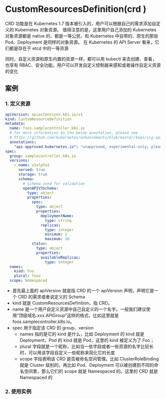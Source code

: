 # CustomResourcesDefinition(crd )

CRD 功能是在 Kubernetes 1.7 版本被引入的，用户可以根据自己的需求添加自定义的 Kubernetes 对象资源。
值得注意的是，这里用户自己添加的 Kubernetes 对象资源都是 native 的、都是一等公民，和 Kubernetes 中自带的、原生的那些 Pod、Deployment 是同样的对象资源。
在 Kubernetes 的 API Server 看来，它们都是存在于 etcd 中的一等资源

同时，自定义资源和原生内置的资源一样，都可以用 kubectl  来去创建、查看，也享有 RBAC、安全功能。用户可以开发自定义控制器来感知或者操作自定义资源的变化

## 案例
### 1. 定义资源
```yaml
apiVersion: apiextensions.k8s.io/v1
kind: CustomResourceDefinition
metadata:
  name: foos.samplecontroller.k8s.io
  # for more information on the below annotation, please see
  # https://github.com/kubernetes/enhancements/blob/master/keps/sig-api-machinery/2337-k8s.io-group-protection/README.md
  annotations:
    "api-approved.kubernetes.io": "unapproved, experimental-only; please get an approval from Kubernetes API reviewers if you're trying to develop a CRD in the *.k8s.io or *.kubernetes.io groups"
spec:
  group: samplecontroller.k8s.io
  versions:
    - name: v1alpha1
      served: true
      storage: true
      schema:
        # schema used for validation
        openAPIV3Schema:
          type: object
          properties:
            spec:
              type: object
              properties:
                deploymentName:
                  type: string
                replicas:
                  type: integer
                  minimum: 1
                  maximum: 10
            status:
              type: object
              properties:
                availableReplicas:
                  type: integer
  names:
    kind: Foo
    plural: foos
  scope: Namespaced

```
- 首先最上面的 apiVersion 就是指 CRD 的一个 apiVersion 声明，声明它是一个 CRD 的需求或者说定义的 Schema
- kind 就是 CustomResourcesDefinition，指 CRD。
- name 是一个用户自定义资源中自己自定义的一个名字。一般我们建议使用“顶级域名.xxx.APIGroup”这样的格式，比如这里就是 foos.samplecontroller.k8s.io。
- spec 用于指定该 CRD 的 group、version
    - names 指的是它的 kind 是什么，比如 Deployment 的 kind 就是 Deployment，Pod 的 kind 就是 Pod，这里的 kind 被定义为了 Foo；
    - plural 字段就是一个昵称，比如当一些字段或者一些资源的名字比较长时，可以用该字段自定义一些昵称来简化它的长度
    - scope 字段表明该 CRD 是否被命名空间管理。比如 ClusterRoleBinding 就是 Cluster 级别的。再比如 Pod、Deployment 可以被创建到不同的命名空间里，那么它们的 scope 就是 Namespaced 的。这里的 CRD 就是 Namespaced 的
    
### 2. 使用实例